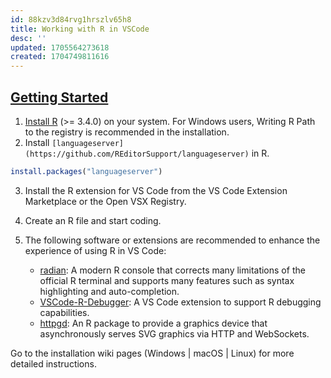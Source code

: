 ```yaml
---
id: 88kzv3d84rvg1hrszlv65h8
title: Working with R in VSCode
desc: ''
updated: 1705564273618
created: 1704749811616
---
```


## [Getting Started](https://github.com/REditorSupport/vscode-R#getting-started)

1. [Install R](https://cloud.r-project.org/) (>= 3.4.0) on your system. For Windows users, Writing R Path to the registry is recommended in the installation.
2. Install `[languageserver](https://github.com/REditorSupport/languageserver)` in R.

```R
install.packages("languageserver")
```

3. Install the R extension for VS Code from the VS Code Extension Marketplace or the Open VSX Registry.
4. Create an R file and start coding.
5. The following software or extensions are recommended to enhance the experience of using R in VS Code:

   - [radian](https://github.com/randy3k/radian): A modern R console that corrects many limitations of the official R terminal and supports many features such as syntax highlighting and auto-completion.
   - [VSCode-R-Debugger](https://github.com/ManuelHentschel/VSCode-R-Debugger): A VS Code extension to support R debugging capabilities.
   - [httpgd](https://github.com/nx10/httpgd): An R package to provide a graphics device that asynchronously serves SVG graphics via HTTP and WebSockets.

Go to the installation wiki pages (Windows | macOS | Linux) for more detailed instructions.
